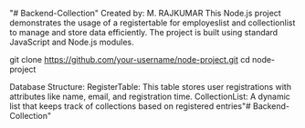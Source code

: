 "# Backend-Collection" 
Created by: M. RAJKUMAR
This Node.js project demonstrates the usage of a registertable for employeslist and collectionlist to manage and store data efficiently. The project is built using standard JavaScript and Node.js modules.

git clone https://github.com/your-username/node-project.git
cd node-project

Database Structure:
RegisterTable: This table stores user registrations with attributes like name, email, and registration time.
CollectionList: A dynamic list that keeps track of collections based on registered entries"# Backend-Collection" 
